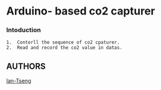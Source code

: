 # Arduino- based co2 capturer




### Intoduction 
```
1.	Contorll the sequence of co2 cpaturer.
2.  Read and record the co2 value in datas.
```


## AUTHORS
[Ian-Tseng](https://github.com/Ian-Tseng/)
